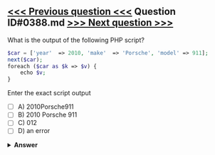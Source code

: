 [<<< Previous question <<<](0387.md)   Question ID#0388.md   [>>> Next question >>>](0389.md)
---

What is the output of the following PHP script?

```php
$car = ['year'  => 2010, 'make'  => 'Porsche', 'model' => 911];
next($car);
foreach ($car as $k => $v) {
    echo $v;
}
```
Enter the exact script output

- [ ] A) 2010Porsche911
- [ ] B) 2010 Porsche 911
- [ ] C) 012
- [ ] D) an error

<details><summary><b>Answer</b></summary>
<p>
  Answer: <strong>A</strong>
</p>
</details>
